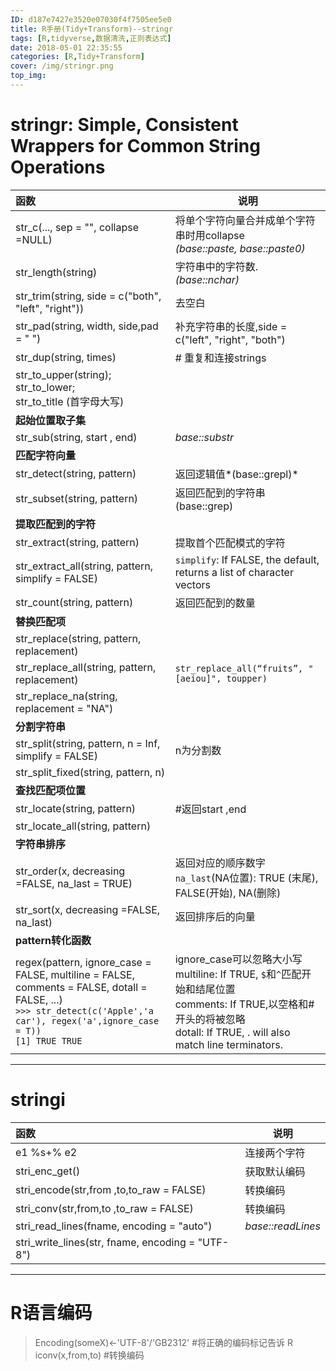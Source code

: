```yaml
---
ID: d187e7427e3520e07030f4f7505ee5e0
title: R手册(Tidy+Transform)--stringr
tags: [R,tidyverse,数据清洗,正则表达式]
date: 2018-05-01 22:35:55
categories: [R,Tidy+Transform]
cover: /img/stringr.png
top_img: 
---
```




<!-- more -->
# stringr: Simple, Consistent Wrappers for Common String Operations

函数|说明
:---|---
str_c(..., sep = "", collapse =NULL)|将单个字符向量合并成单个字符串时用collapse<br>*(base::paste, base::paste0)*
str_length(string) |字符串中的字符数.*(base::nchar)*
str_trim(string, side = c("both", "left", "right"))|去空白
str_pad(string, width, side,pad = " ")|补充字符串的长度,side = c("left", "right", "both")
str_dup(string, times)|# 重复和连接strings
str_to_upper(string); <br>str_to_lower; <br>str_to_title (首字母大写)|
**起始位置取子集**|
str_sub(string, start , end)| *base::substr*
**匹配字符向量**|
str_detect(string, pattern)|   返回逻辑值*(base::grepl)*
str_subset(string, pattern)|  返回匹配到的字符串(base::grep)
**提取匹配到的字符**|
str_extract(string, pattern)|提取首个匹配模式的字符
str_extract_all(string, pattern, simplify = FALSE)|`simplify`: If FALSE, the default, returns a list of character vectors
str_count(string, pattern)|返回匹配到的数量
**替换匹配项**|
str_replace(string, pattern, replacement)|
str_replace_all(string, pattern, replacement)|`str_replace_all(“fruits”, "[aeiou]", toupper)`
str_replace_na(string, replacement = "NA")|
**分割字符串**|
str_split(string, pattern, n = Inf, simplify = FALSE)|n为分割数
str_split_fixed(string, pattern, n)|
**查找匹配项位置**|
str_locate(string, pattern)| #返回start ,end
str_locate_all(string, pattern)|
**字符串排序**|
str_order(x, decreasing =FALSE, na_last = TRUE)|  返回对应的顺序数字<br>`na_last`(NA位置): TRUE (末尾), FALSE(开始), NA(删除) 
str_sort(x, decreasing =FALSE, na_last)|返回排序后的向量
**pattern转化函数**|
regex(pattern, ignore\_case = FALSE, multiline = FALSE, comments = FALSE, dotall = FALSE, ...) <br>`>>> str_detect(c('Apple','a car'), regex('a',ignore_case = T))`<br>`[1] TRUE TRUE` |ignore\_case可以忽略大小写<br>multiline: If TRUE, `$`和`^`匹配开始和结尾位置<br>comments: If TRUE,以空格和#开头的将被忽略<br>dotall: If TRUE, . will also match line terminators.



----------

# stringi

函数|说明
:---|---
e1 %s+% e2| 连接两个字符
stri_enc_get()|获取默认编码
stri_encode(str,from ,to,to_raw = FALSE)|转换编码
stri_conv(str,from,to ,to_raw = FALSE)| 转换编码
stri_read_lines(fname, encoding = "auto")|*base::readLines*
stri_write_lines(str, fname, encoding = "UTF-8")|

----------

# R语言编码

> Encoding(someX)<-'UTF-8'/'GB2312'  #将正确的编码标记告诉 R 
> iconv(x,from,to)   #转换编码



